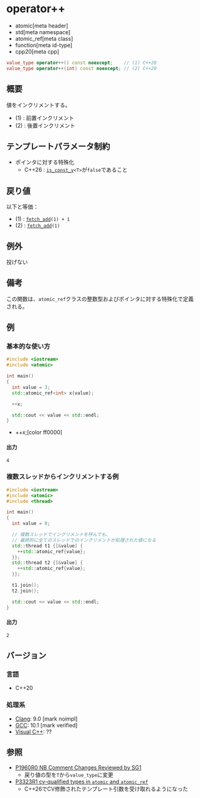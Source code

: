 # operator++
* atomic[meta header]
* std[meta namespace]
* atomic_ref[meta class]
* function[meta id-type]
* cpp20[meta cpp]

```cpp
value_type operator++() const noexcept;    // (1) C++20
value_type operator++(int) const noexcept; // (2) C++20
```

## 概要
値をインクリメントする。

- (1) : 前置インクリメント
- (2) : 後置インクリメント


## テンプレートパラメータ制約
- ポインタに対する特殊化
    - C++26 : [`is_const_v`](/reference/type_traits/is_const.md)`<T>`が`false`であること


## 戻り値
以下と等価：

- (1) : [`fetch_add`](fetch_add.md)`(1) + 1`
- (2) : [`fetch_add`](fetch_add.md)`(1)`


## 例外
投げない


## 備考
この関数は、`atomic_ref`クラスの整数型およびポインタに対する特殊化で定義される。


## 例
### 基本的な使い方
```cpp example
#include <iostream>
#include <atomic>

int main()
{
  int value = 3;
  std::atomic_ref<int> x{value};

  ++x;

  std::cout << value << std::endl;
}
```
* ++x;[color ff0000]


#### 出力
```
4
```

### 複数スレッドからインクリメントする例
```cpp example
#include <iostream>
#include <atomic>
#include <thread>

int main()
{
  int value = 0;

  // 複数スレッドでインクリメントを呼んでも、
  // 最終的に全てのスレッドでのインクリメントが処理された値になる
  std::thread t1 {[&value] {
    ++std::atomic_ref{value};
  }};
  std::thread t2 {[&value] {
    ++std::atomic_ref{value};
  }};

  t1.join();
  t2.join();

  std::cout << value << std::endl;
}
```

#### 出力
```
2
```


## バージョン
### 言語
- C++20

### 処理系
- [Clang](/implementation.md#clang): 9.0 [mark noimpl]
- [GCC](/implementation.md#gcc): 10.1 [mark verified]
- [Visual C++](/implementation.md#visual_cpp): ??


## 参照
- [P1960R0 NB Comment Changes Reviewed by SG1](http://www.open-std.org/jtc1/sc22/wg21/docs/papers/2019/p1960r0.html)
    - 戻り値の型を`T`から`value_type`に変更
- [P3323R1 cv-qualified types in `atomic` and `atomic_ref`](https://open-std.org/jtc1/sc22/wg21/docs/papers/2024/p3323r1.html)
    - C++26でCV修飾されたテンプレート引数を受け取れるようになった

